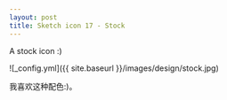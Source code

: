 ```yaml
---
layout: post
title: Sketch icon 17 - Stock
---
```


A stock icon :)

![_config.yml]({{ site.baseurl }}/images/design/stock.jpg)

我喜欢这种配色:)。